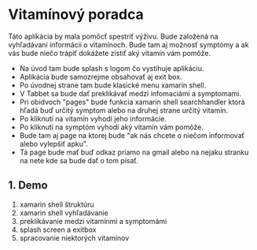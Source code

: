 <h1>Vitamínový poradca</h1>

<p>Táto aplíkácia by mala pomôcť spestriť výživu. 
Bude založená na vyhľadávaní informácií o vitamínoch. 
Bude tam aj možnosť symptómy a ak vás bude niečo trápiť dokážete zistiť aký vitamín vám pomôže.
</p>
<ul>
<li>Na úvod tam bude splash s logom čo vystihuje aplikáciu.</li> 
<li>Aplikácia bude samozrejme obsahovať aj exit box. </li> 
<li>Po úvodnej strane tam bude klasické menu xamarin shell.</li>  
<li>V Tabbet sa bude dať preklikávať medzi infomaciámi a symptomami.</li>  
<li>Pri obidvoch "pages" bude funkcia xamarin shell searchhandler ktorá hľadá buď určitý symptom alebo na druhej strane určitý vitamín.</li>  
<li>Po kliknutí na vitamín vyhodí jeho informácie.</li>  
<li>Po kliknutí na symptóm vyhodí aký vitamín vám pomôže.</li>  
<li>Bude tam aj page na ktorej bude "ak nás chcete o niečom informovať alebo vylepšiť apku".</li> 
<li>Tá page bude mať  buď odkaz priamo na gmail alebo na nejaku stranku na nete kde sa bude dať o tom písať.</li> 
</ul>
<p><h2>1. Demo</h2></p>                                  
<ol type= "1">
<li> xamarin shell štruktúru</li>
<li> xamarin shell vyhľadávanie</li> 
<li> preklíkávanie medzi vitamínmi a symptomámi </li>
<li> splash screen a exitbox</li>
<li> spracovanie niektorých vitamínov</li>
</ol>
